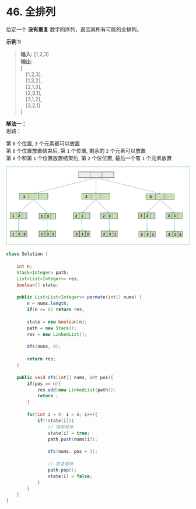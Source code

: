 # 46. 全排列

给定一个 **没有重复** 数字的序列，返回其所有可能的全排列。

**示例 1:**  
>**输入:**  [1,2,3]  
>**输出:**  
[  
&emsp;[1,2,3],  
&emsp;[1,3,2],  
&emsp;[2,1,3],  
&emsp;[2,3,1],  
&emsp;[3,1,2],  
&emsp;[3,2,1]  
]  

**解法一：**  
思路：  

第 `0` 个位置, `3` 个元素都可以放置  
第 `0` 个位置放置结束后, 第 `1` 个位置, 剩余的 `2` 个元素可以放置  
第 `0` 个和第 `1` 个位置放置结束后, 第 `2` 个位位置, 最后一个有 `1` 个元素放置  

![](/medium/question_46.png)

```Java
class Solution {

    int n;
    Stack<Integer> path;
    List<List<Integer>> res;
    boolean[] state;

    public List<List<Integer>> permute(int[] nums) {
        n = nums.length;
        if(n <= 0) return res;

        state = new boolean[n];
        path = new Stack();
        res = new LinkedList();

        dfs(nums, 0);

        return res;
    }

    public void dfs(int[] nums, int pos){
        if(pos == n){
            res.add(new LinkedList(path));
            return ;
        }

        for(int i = 0; i < n; i++){
            if(!state[i]){
                // 保存现场
                state[i] = true;
                path.push(nums[i]);

                dfs(nums, pos + 1);

                // 恢复现场
                path.pop();
                state[i] = false;
            }
        }
    }
}
```
